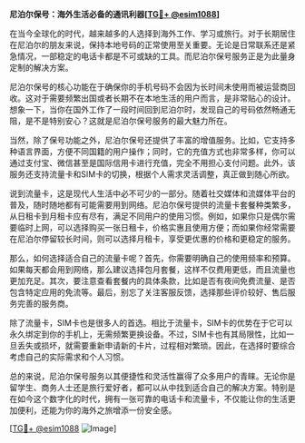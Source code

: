 **尼泊尔保号：海外生活必备的通讯利器[[TG💪+ @esim1088](https://t.me/s/esim1088)]**

在当今全球化的时代，越来越多的人选择到海外工作、学习或旅行。对于长期居住在尼泊尔的朋友来说，保持本地号码的正常使用至关重要。无论是日常联系还是紧急情况，一部稳定的电话卡都是不可或缺的工具。而尼泊尔保号服务正是为此量身定制的解决方案。

尼泊尔保号的核心功能在于确保你的手机号码不会因为长时间未使用而被运营商回收。这对于需要频繁出国或者长期不在本地生活的用户而言，是非常贴心的设计。想象一下，当你在国外工作了一段时间回到尼泊尔时，发现自己的号码依然畅通无阻，是不是特别安心？这就是尼泊尔保号服务的最大魅力所在。

当然，除了保号功能之外，尼泊尔保号还提供了丰富的增值服务。比如，它支持多种语言界面，方便不同国籍的用户操作；同时，它的充值方式也非常多样，你可以通过支付宝、微信甚至是国际信用卡进行充值，完全不用担心支付问题。此外，该服务还支持流量卡和SIM卡的切换，根据个人需求灵活调整，真正做到随心所欲。

说到流量卡，这是现代人生活中必不可少的一部分。随着社交媒体和流媒体平台的普及，随时随地都有可能需要用到网络。尼泊尔保号提供的流量卡套餐种类繁多，从日租卡到月租卡应有尽有，满足不同用户的使用习惯。例如，如果你只是偶尔需要临时上网，可以选择购买一张日租卡，价格实惠且使用方便；而如果你经常需要在尼泊尔停留较长时间，则可以选择月租卡，享受更优惠的价格和更稳定的服务。

那么，如何选择适合自己的流量卡呢？首先，你需要明确自己的使用频率和预算。如果每天都会用到网络，那么建议选择包月套餐，这样不仅费用更低，而且流量也更加充足。其次，要注意查看套餐内的具体条款，比如是否有夜间免费流量、是否包含特定应用的免流等。最后，别忘了关注客服反馈，选择那些评价较好、售后服务完善的服务商。

除了流量卡，SIM卡也是很多人的首选。相比于流量卡，SIM卡的优势在于它可以永久绑定到你的手机上，无需频繁更换设备。不过，SIM卡也有其局限性，比如一旦丢失或损坏，就需要重新申请新的卡片，过程相对繁琐。因此，在选择时要综合考虑自己的实际需求和个人习惯。

总的来说，尼泊尔保号服务以其便捷性和灵活性赢得了众多用户的青睐。无论你是留学生、商务人士还是旅行爱好者，都可以从中找到适合自己的解决方案。特别是在如今这个数字化的时代，拥有一张可靠的电话卡和流量卡，不仅能让你的生活更加便利，还能为你的海外之旅增添一份安全感。

[[TG💪+ @esim1088](https://t.me/s/esim1088) ![Image](https://i.postimg.cc/4NQfJmqS/Snipaste-2025-05-13-00-14-12.png)]